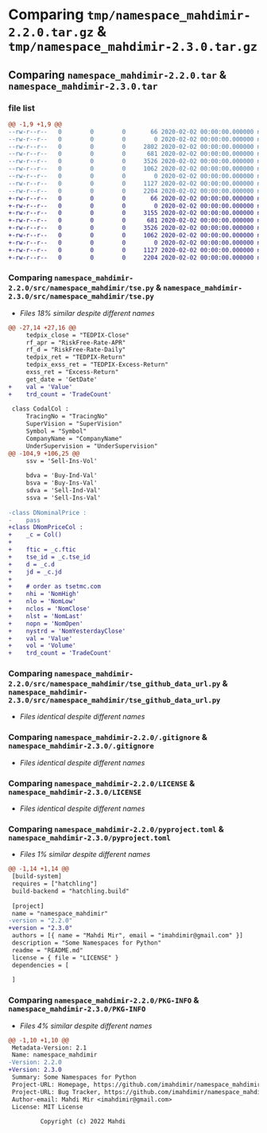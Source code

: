 # Comparing `tmp/namespace_mahdimir-2.2.0.tar.gz` & `tmp/namespace_mahdimir-2.3.0.tar.gz`

## Comparing `namespace_mahdimir-2.2.0.tar` & `namespace_mahdimir-2.3.0.tar`

### file list

```diff
@@ -1,9 +1,9 @@
--rw-r--r--   0        0        0       66 2020-02-02 00:00:00.000000 namespace_mahdimir-2.2.0/.gitattributes
--rw-r--r--   0        0        0        0 2020-02-02 00:00:00.000000 namespace_mahdimir-2.2.0/src/namespace_mahdimir/__init__.py
--rw-r--r--   0        0        0     2802 2020-02-02 00:00:00.000000 namespace_mahdimir-2.2.0/src/namespace_mahdimir/tse.py
--rw-r--r--   0        0        0      681 2020-02-02 00:00:00.000000 namespace_mahdimir-2.2.0/src/namespace_mahdimir/tse_github_data_url.py
--rw-r--r--   0        0        0     3526 2020-02-02 00:00:00.000000 namespace_mahdimir-2.2.0/.gitignore
--rw-r--r--   0        0        0     1062 2020-02-02 00:00:00.000000 namespace_mahdimir-2.2.0/LICENSE
--rw-r--r--   0        0        0        0 2020-02-02 00:00:00.000000 namespace_mahdimir-2.2.0/README.md
--rw-r--r--   0        0        0     1127 2020-02-02 00:00:00.000000 namespace_mahdimir-2.2.0/pyproject.toml
--rw-r--r--   0        0        0     2204 2020-02-02 00:00:00.000000 namespace_mahdimir-2.2.0/PKG-INFO
+-rw-r--r--   0        0        0       66 2020-02-02 00:00:00.000000 namespace_mahdimir-2.3.0/.gitattributes
+-rw-r--r--   0        0        0        0 2020-02-02 00:00:00.000000 namespace_mahdimir-2.3.0/src/namespace_mahdimir/__init__.py
+-rw-r--r--   0        0        0     3155 2020-02-02 00:00:00.000000 namespace_mahdimir-2.3.0/src/namespace_mahdimir/tse.py
+-rw-r--r--   0        0        0      681 2020-02-02 00:00:00.000000 namespace_mahdimir-2.3.0/src/namespace_mahdimir/tse_github_data_url.py
+-rw-r--r--   0        0        0     3526 2020-02-02 00:00:00.000000 namespace_mahdimir-2.3.0/.gitignore
+-rw-r--r--   0        0        0     1062 2020-02-02 00:00:00.000000 namespace_mahdimir-2.3.0/LICENSE
+-rw-r--r--   0        0        0        0 2020-02-02 00:00:00.000000 namespace_mahdimir-2.3.0/README.md
+-rw-r--r--   0        0        0     1127 2020-02-02 00:00:00.000000 namespace_mahdimir-2.3.0/pyproject.toml
+-rw-r--r--   0        0        0     2204 2020-02-02 00:00:00.000000 namespace_mahdimir-2.3.0/PKG-INFO
```

### Comparing `namespace_mahdimir-2.2.0/src/namespace_mahdimir/tse.py` & `namespace_mahdimir-2.3.0/src/namespace_mahdimir/tse.py`

 * *Files 18% similar despite different names*

```diff
@@ -27,14 +27,16 @@
     tedpix_close = "TEDPIX-Close"
     rf_apr = "RiskFree-Rate-APR"
     rf_d = "RiskFree-Rate-Daily"
     tedpix_ret = "TEDPIX-Return"
     tedpix_exss_ret = "TEDPIX-Excess-Return"
     exss_ret = "Excess-Return"
     get_date = 'GetDate'
+    val = 'Value'
+    trd_count = 'TradeCount'
 
 class CodalCol :
     TracingNo = "TracingNo"
     SuperVision = "SuperVision"
     Symbol = "Symbol"
     CompanyName = "CompanyName"
     UnderSupervision = "UnderSupervision"
@@ -104,9 +106,25 @@
     ssv = 'Sell-Ins-Vol'
 
     bdva = 'Buy-Ind-Val'
     bsva = 'Buy-Ins-Val'
     sdva = 'Sell-Ind-Val'
     ssva = 'Sell-Ins-Val'
 
-class DNominalPrice :
-    pass
+class DNomPriceCol :
+    _c = Col()
+
+    ftic = _c.ftic
+    tse_id = _c.tse_id
+    d = _c.d
+    jd = _c.jd
+
+    # order as tsetmc.com
+    nhi = 'NomHigh'
+    nlo = 'NomLow'
+    nclos = 'NomClose'
+    nlst = 'NomLast'
+    nopn = 'NomOpen'
+    nystrd = 'NomYesterdayClose'
+    val = 'Value'
+    vol = 'Volume'
+    trd_count = 'TradeCount'
```

### Comparing `namespace_mahdimir-2.2.0/src/namespace_mahdimir/tse_github_data_url.py` & `namespace_mahdimir-2.3.0/src/namespace_mahdimir/tse_github_data_url.py`

 * *Files identical despite different names*

### Comparing `namespace_mahdimir-2.2.0/.gitignore` & `namespace_mahdimir-2.3.0/.gitignore`

 * *Files identical despite different names*

### Comparing `namespace_mahdimir-2.2.0/LICENSE` & `namespace_mahdimir-2.3.0/LICENSE`

 * *Files identical despite different names*

### Comparing `namespace_mahdimir-2.2.0/pyproject.toml` & `namespace_mahdimir-2.3.0/pyproject.toml`

 * *Files 1% similar despite different names*

```diff
@@ -1,14 +1,14 @@
 [build-system]
 requires = ["hatchling"]
 build-backend = "hatchling.build"
 
 [project]
 name = "namespace_mahdimir"
-version = "2.2.0"
+version = "2.3.0"
 authors = [{ name = "Mahdi Mir", email = "imahdimir@gmail.com" }]
 description = "Some Namespaces for Python"
 readme = "README.md"
 license = { file = "LICENSE" }
 dependencies = [
 
 ]
```

### Comparing `namespace_mahdimir-2.2.0/PKG-INFO` & `namespace_mahdimir-2.3.0/PKG-INFO`

 * *Files 4% similar despite different names*

```diff
@@ -1,10 +1,10 @@
 Metadata-Version: 2.1
 Name: namespace_mahdimir
-Version: 2.2.0
+Version: 2.3.0
 Summary: Some Namespaces for Python
 Project-URL: Homepage, https://github.com/imahdimir/namespace_mahdimir
 Project-URL: Bug Tracker, https://github.com/imahdimir/namespace_mahdimir/issues
 Author-email: Mahdi Mir <imahdimir@gmail.com>
 License: MIT License
         
         Copyright (c) 2022 Mahdi
```

